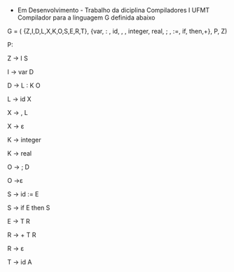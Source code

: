 - Em Desenvolvimento - 
Trabalho da diciplina Compiladores I UFMT
Compilador para a linguagem G definida abaixo


G = ( {Z,I,D,L,X,K,O,S,E,R,T}, {var, : , id, , , integer, real, ; , :=, if, then,+}, P, Z)



P:


Z → I S


I → var D


D → L : K O


L → id X


X → , L


X → ε


K → integer


K → real


O → ; D


O →ε


S → id := E


S → if E then S


E → T R


R → + T R


R → ε


T → id
A

